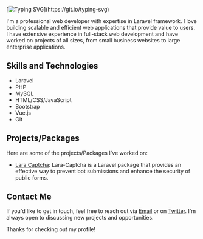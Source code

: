 [![Typing SVG](https://readme-typing-svg.herokuapp.com/?font=Mouse+Memoirs&size=30&pause=500&color=06CD9C&vCenter=true&width=600&height=70&lines=Hello%2C%0A+I+am+Hiren+Keraliya;)](https://git.io/typing-svg)

I'm a professional web developer with expertise in Laravel framework. I love building scalable and efficient web applications that provide value to users. I have extensive experience in full-stack web development and have worked on projects of all sizes, from small business websites to large enterprise applications.

## Skills and Technologies
- Laravel
- PHP
- MySQL
- HTML/CSS/JavaScript
- Bootstrap
- Vue.js
- Git

## Projects/Packages
Here are some of the projects/Packages I've worked on:

- [Lara Captcha](https://github.com/hirenkeraliya/lara-captcha): Lara-Captcha is a Laravel package that provides an effective way to prevent bot submissions and enhance the security of public forms.

## Contact Me
If you'd like to get in touch, feel free to reach out via [Email](mailto:hirenkeradiya@gmail.com) or on [Twitter](https://twitter.com/HirenKeraliya). I'm always open to discussing new projects and opportunities.

Thanks for checking out my profile!
